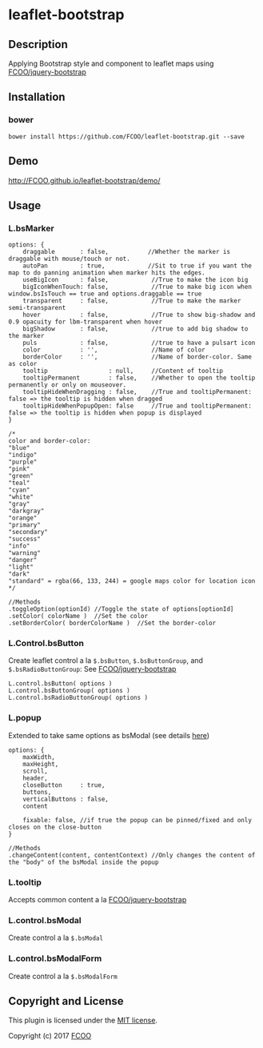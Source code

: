 # leaflet-bootstrap
>


## Description
Applying Bootstrap style and component to leaflet maps using [FCOO/jquery-bootstrap](https://github.com/FCOO/jquery-bootstrap)  

## Installation
### bower
`bower install https://github.com/FCOO/leaflet-bootstrap.git --save`

## Demo
http://FCOO.github.io/leaflet-bootstrap/demo/ 

## Usage
### L.bsMarker


    options: {
        draggable       : false,           //Whether the marker is draggable with mouse/touch or not.
        autoPan         : true,            //Sit to true if you want the map to do panning animation when marker hits the edges.
        useBigIcon      : false,            //True to make the icon big
        bigIconWhenTouch: false,            //True to make big icon when window.bsIsTouch == true and options.draggable == true
        transparent     : false,            //True to make the marker semi-transparent
        hover           : false,            //True to show big-shadow and 0.9 opacuity for lbm-transparent when hover
        bigShadow       : false,            //true to add big shadow to the marker
        puls            : false,            //true to have a pulsart icon
        color           : '',    	        //Name of color
        borderColor     : '',               //Name of border-color. Same as color
        tooltip                 : null,     //Content of tooltip
        tooltipPermanent        : false,    //Whether to open the tooltip permanently or only on mouseover.
        tooltipHideWhenDragging : false,    //True and tooltipPermanent: false => the tooltip is hidden when dragged
        tooltipHideWhenPopupOpen: false     //True and tooltipPermanent: false => the tooltip is hidden when popup is displayed
    }

    /*
    color and border-color:
    "blue"
    "indigo"
    "purple"
    "pink"
    "green"
    "teal"
    "cyan"
    "white"
    "gray"
    "darkgray"
    "orange"
    "primary"
    "secondary"
    "success"
    "info"
    "warning"
    "danger"
    "light"
    "dark"
    "standard" = rgba(66, 133, 244) = google maps color for location icon
    */
    
    //Methods
    .toggleOption(optionId) //Toggle the state of options[optionId]
    .setColor( colorName )  //Set the color
    .setBorderColor( borderColorName )  //Set the border-color


### L.Control.bsButton
Create leaflet control a la `$.bsButton`, `$.bsButtonGroup`, and `$.bsRadioButtonGroup`: See [FCOO/jquery-bootstrap](https://github.com/FCOO/jquery-bootstrap#button)

    L.control.bsButton( options )
    L.control.bsButtonGroup( options )
    L.control.bsRadioButtonGroup( options )


### L.popup
Extended to take same options as bsModal (see details [here](https://github.com/FCOO/jquery-bootstrap#modal))
    
    options: {
        maxWidth,
        maxHeight,
        scroll,
        header,
        closeButton     : true,
        buttons,
        verticalButtons : false,
        content

        fixable: false, //if true the popup can be pinned/fixed and only closes on the close-button
    }

    //Methods
    .changeContent(content, contentContext) //Only changes the content of the "body" of the bsModal inside the popup



### L.tooltip

Accepts common content a la [FCOO/jquery-bootstrap](https://github.com/FCOO/jquery-bootstrap#common) 

### L.control.bsModal
Create control a la `$.bsModal`

### L.control.bsModalForm
Create control a la `$.bsModalForm`

<!-- 
### options
| Id | Type | Default | Description |
| :--: | :--: | :-----: | --- |
| options1 | boolean | true | If <code>true</code> the ... |
| options2 | string | null | Contain the ... |

### Methods

    .methods1( arg1, arg2,...): Do something
    .methods2( arg1, arg2,...): Do something else
 -->


## Copyright and License
This plugin is licensed under the [MIT license](https://github.com/FCOO/leaflet-bootstrap/LICENSE).

Copyright (c) 2017 [FCOO](https://github.com/FCOO)

